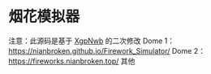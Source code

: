 # 烟花模拟器

注意：此源码是基于 [XgpNwb](https://codepen.io/MillerTime/pen/XgpNwb) 的二次修改
Dome 1：https://nianbroken.github.io/Firework_Simulator/
Dome 2：https://fireworks.nianbroken.top/
其他

